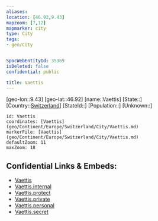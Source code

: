```yaml
---
aliases: 
location: [46.92,9.43]
mapzoom: [7,12] 
mapmarker: city 
type: City
tags:
- geo/City


SpocWebEntityId: 35369
isDeleted: false
confidential: public

title: Vaettis
---
```

[geo-lon::9.43]
[geo-lat::46.92]
[name::Vaettis]
[State::]
[Country::[Switzerland](geo/Continent/Europe/Switzerland.md)]
[StateId::]
[Population::]
[Unknown::]


```leaflet
id: Vaettis
coordinates: [Vaettis](geo/Continent/Europe/Switzerland/City/Vaettis.md)
markerFile: [Vaettis](geo/Continent/Europe/Switzerland/City/Vaettis.md)
defaultZoom: 11 
maxZoom: 18
```


## Confidential Links & Embeds: 
- [Vaettis](../../../../../../_public/geo/Continent/Europe/Switzerland/City/Vaettis.md) 
- [Vaettis.internal](../../../../../../_internal/geo/Continent/Europe/Switzerland/City/Vaettis.internal.md) 
- [Vaettis.protect](../../../../../../_protect/geo/Continent/Europe/Switzerland/City/Vaettis.protect.md) 
- [Vaettis.private](../../../../../../_private/geo/Continent/Europe/Switzerland/City/Vaettis.private.md) 
- [Vaettis.personal](../../../../../../_personal/geo/Continent/Europe/Switzerland/City/Vaettis.personal.md) 
- [Vaettis.secret](../../../../../../_secret/geo/Continent/Europe/Switzerland/City/Vaettis.secret.md) 
